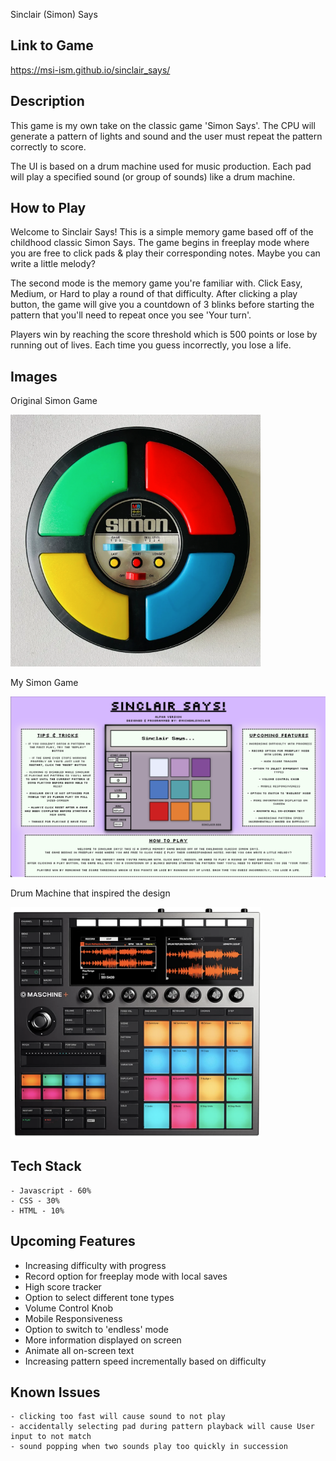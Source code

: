 Sinclair (Simon) Says

## Link to Game

https://msi-ism.github.io/sinclair_says/

## Description

This game is my own take on the classic game 'Simon Says'. The CPU will generate a pattern of lights and sound and the user must repeat the pattern correctly to score.

The UI is based on a drum machine used for music production. Each pad will play a specified sound (or group of sounds) like a drum machine.

## How to Play
        
Welcome to Sinclair Says! This is a simple memory game based off of the childhood classic Simon Says. The game begins in freeplay mode where you are free to click pads & play their corresponding notes. Maybe you can write a little melody?
   
The second mode is the memory game you're familiar with. Click Easy, Medium, or Hard to play a round of that difficulty.
After clicking a play button, the game will give you a countdown of 3 blinks before starting the pattern that you'll need to repeat once you see 'Your turn'.
   
Players win by reaching the score threshold which is 500 points or lose by running out of lives. Each time you guess incorrectly, you lose a life.

## Images
Original Simon Game

<img src="./images/simonsays.png" width="400">

My Simon Game

<img src="./images/ss-new-ui.png" width="600">

Drum Machine that inspired the design

<img src="./images/maschine.png" width="400">



## Tech Stack
    - Javascript - 60%
    - CSS - 30%
    - HTML - 10%
    

## Upcoming Features
- Increasing difficulty with progress
- Record option for freeplay mode with local saves
- High score tracker
- Option to select different tone types
- Volume Control Knob
- Mobile Responsiveness
- Option to switch to 'endless' mode
- More information displayed on screen
- Animate all on-screen text
- Increasing pattern speed incrementally based on difficulty


## Known Issues
    - clicking too fast will cause sound to not play
    - accidentally selecting pad during pattern playback will cause User input to not match
    - sound popping when two sounds play too quickly in succession
